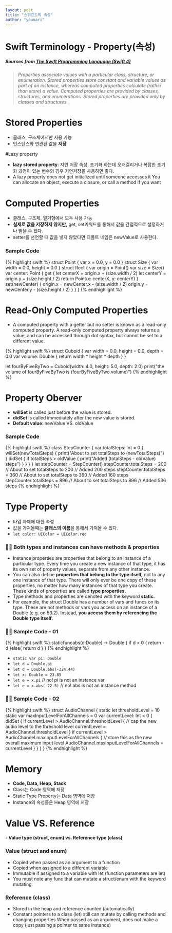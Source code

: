 ```yaml
---
layout: post
title: "스위프트의 속성"
author: "younari"
---
```


# Swift Terminology - Property(속성)
##### Sources from [The Swift Programming Language (Swift 4)](https://developer.apple.com/library/content/documentation/Swift/Conceptual/Swift_Programming_Language/Properties.html)

> *Properties associate values with a particular class, structure, or enumeration. Stored properties store constant and variable values as part of an instance, whereas computed properties calculate (rather than store) a value. Computed properties are provided by classes, structures, and enumerations. Stored properties are provided only by classes and structures.*

# Stored Properties
- 클래스, 구조체에서만 사용 가능
- 인스턴스와 연관된 값을 **저장**

#Lazy property
- **lazy stored property**: 지연 저장 속성, 초기화 하는데 오래걸리거나 복잡한 초기화 과정이 있는 변수의 경우 지연저장을 사용하면 좋다.
- A lazy property does not get initialized until someone accesses itYou can allocate an object, execute a closure, or call a method if you want

# Computed Properties
- 클래스, 구조체, 열거형에서 모두 사용 가능
- **실제로 값을 저장하지 않지만,** get, set키워드를 통해서 값을 간접적으로 설정하거나 받을 수 있다.
- setter를 선언할 때 값을 넣지 않았다면 디폴트 네임은 newValue로 사용한다.

### Sample Code
{% highlight swift %}
struct Point {     var x = 0.0, y = 0.0 }struct Size {     var width = 0.0, height = 0.0 }struct Rect {var origin = Point() var size = Size() var center: Point {         get {             let centerX = origin.x + (size.width / 2)             let centerY = origin.y + (size.height / 2)             return Point(x: centerX, y: centerY)         }         set(newCenter) {             origin.x = newCenter.x - (size.width / 2)             origin.y = newCenter.y - (size.height / 2)         }} }
{% endhighlight %}

# Read-Only Computed Properties
- A computed property with a getter but no setter is known as a read-only computed property. A read-only computed property always returns a value, and can be accessed through dot syntax, but cannot be set to a different value.

{% highlight swift %}
struct Cuboid {
    var width = 0.0, height = 0.0, depth = 0.0
    var volume: Double {
        return width * height * depth
    }
}

let fourByFiveByTwo = Cuboid(width: 4.0, height: 5.0, depth: 2.0)
print("the volume of fourByFiveByTwo is \(fourByFiveByTwo.volume)")
{% endhighlight %}

# Property Oberver
- **willSet** is called just before the value is stored.
- **didSet** is called immediately after the new value is stored.
- **Default value**: newValue VS. oldValue

### Sample Code
{% highlight swift %}
class StepCounter {
    var totalSteps: Int = 0 {
        willSet(newTotalSteps) {
            print("About to set totalSteps to \(newTotalSteps)")
        }
        didSet {
            if totalSteps > oldValue  {
                print("Added \(totalSteps - oldValue) steps")
            }
        }
    }
}
let stepCounter = StepCounter()
stepCounter.totalSteps = 200
// About to set totalSteps to 200
// Added 200 steps
stepCounter.totalSteps = 360
// About to set totalSteps to 360
// Added 160 steps
stepCounter.totalSteps = 896
// About to set totalSteps to 896
// Added 536 steps
{% endhighlight %}


# Type Property
- 타입 자체에 대한 속성
- 값을 가져올때는 **클래스의 이름**을 통해서 가져올 수 있다.
- `let color: UIColor = UIColor.red`

### 👍🏻 Both types and instances can have methods & properties- Instance properties are properties that belong to an instance of a particular type. Every time you create a new instance of that type, it has its own set of property values, separate from any other instance.
- You can also define **properties that belong to the type itself,** not to any one instance of that type. There will only ever be one copy of these properties, no matter how many instances of that type you create. These kinds of properties are called **type properties.**
- Type methods and properties are denoted with the keyword **static.**- For example, the struct Double has a number of vars and funcs on its type. These are not methods or vars you access on an instance of a Double (e.g. on 53.2). Instead, **you access them by referencing the Double type itself.**


### 👍🏻 Sample Code - 01

{% highlight swift %}
staticfuncabs(d:Double) -> Double {
	if d < 0 { 
		return -d
	}else{
		return d
	}
} 
{% endhighlight %}

- `static var pi: Double`- `let d = Double.pi`- `let d = Double.abs(-324.44)`- `let x: Double = 23.85`- `let e = x.pi` // no! pi is not an instance var- `let e = x.abs(-22.5)` // no! abs is not an instance method### 👍🏻 Sample Code - 02

{% highlight swift %}struct AudioChannel {
    static let thresholdLevel = 10
    static var maxInputLevelForAllChannels = 0
    var currentLevel: Int = 0 {
        didSet {
            if currentLevel > AudioChannel.thresholdLevel {
                // cap the new audio level to the threshold level
                currentLevel = AudioChannel.thresholdLevel
            }
            if currentLevel > AudioChannel.maxInputLevelForAllChannels {
                // store this as the new overall maximum input level
                AudioChannel.maxInputLevelForAllChannels = currentLevel
            }
        }
    }
}
{% endhighlight %}

# Memory
- **Code, Data, Heap, Stack**
- Class는 Code 영역에 저장
- Static Type Property는 Data 영역에 저장
- Instance의 속성들은 Heap 영역에 저장

# Value VS. Reference#### - Value type (struct, enum) vs. Reference type (class)
### Value (struct and enum)- Copied when passed as an argument to a function- Copied when assigned to a different variable- Immutable if assigned to a variable with let (function parameters are let)- You must note any func that can mutate a struct/enum with the keyword mutating
### Reference (class)- Stored in the heap and reference counted (automatically)- Constant pointers to a class (let) still can mutate by calling methods and changing properties When passed as an argument, does not make a copy (just passing a pointer to same instance)

